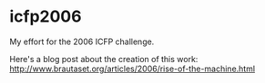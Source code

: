 # icfp2006
My effort for the 2006 ICFP challenge.

Here's a blog post about the creation of this work: 
http://www.brautaset.org/articles/2006/rise-of-the-machine.html
